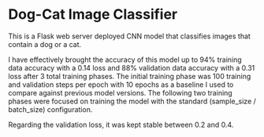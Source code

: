# Dog-Cat Image Classifier
This is a Flask web server deployed CNN model that classifies images that contain a dog or a cat.

I have effectively brought the accuracy of this model up to 94% training data accuracy with a 0.14 loss and 88% validation data accuracy with a 0.31 loss after 3 total training phases. The initial training phase was 100 training and validation steps per epoch with 10 epochs as a baseline I used to compare against previous model versions. The following two training phases were focused on training the model with the standard (sample_size / batch_size) configuration.

Regarding the validation loss, it was kept stable between 0.2 and 0.4.
